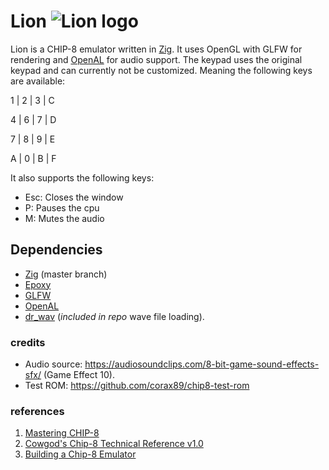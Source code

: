 # Lion ![Lion logo](https://github.com/Luukdegram/lion/tree/master/assets/zero_lion.png "Lion Chip-8 Emulator") #

Lion is a CHIP-8 emulator written in [Zig](https://ziglang.org). It uses OpenGL with GLFW for rendering and [OpenAL](https://www.openal.org/) for audio support.
The keypad uses the original keypad and can currently not be customized. Meaning the following keys are available:

1 | 2 | 3 | C

4 | 6 | 7 | D

7 | 8 | 9 | E

A | 0 | B | F

It also supports the following keys:
- Esc: Closes the window
- P: Pauses the cpu
- M: Mutes the audio

## Dependencies ##

* [Zig](https://ziglang.org) (master branch)
* [Epoxy](https://github.com/anholt/libepoxy)
* [GLFW](https://www.glfw.org/)
* [OpenAL](https://www.openal.org/)
* [dr_wav](https://github.com/mackron/dr_libs) (*included in repo* wave file loading).

### credits ###
- Audio source: https://audiosoundclips.com/8-bit-game-sound-effects-sfx/ (Game Effect 10).
- Test ROM:
https://github.com/corax89/chip8-test-rom

### references ###
1. [Mastering CHIP-8](http://mattmik.com/files/chip8/mastering/chip8.html)
2. [Cowgod's Chip-8 Technical Reference v1.0](http://devernay.free.fr/hacks/chip8/C8TECH10.HTM)
3. [Building a Chip-8 Emulator](https://austinmorlan.com/posts/chip8_emulator/)




